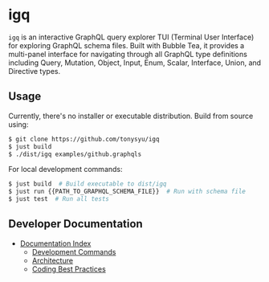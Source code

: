 # igq

`igq` is an interactive GraphQL query explorer TUI (Terminal User Interface) for exploring GraphQL schema files. Built with Bubble Tea, it provides a multi-panel interface for navigating through all GraphQL type definitions including Query, Mutation, Object, Input, Enum, Scalar, Interface, Union, and Directive types.

## Usage

Currently, there's no installer or executable distribution. Build from source using:

```sh
$ git clone https://github.com/tonysyu/igq
$ just build
$ ./dist/igq examples/github.graphqls
```

For local development commands:
```sh
$ just build  # Build executable to dist/igq
$ just run {{PATH_TO_GRAPHQL_SCHEMA_FILE}}  # Run with schema file
$ just test  # Run all tests
```

## Developer Documentation

- [Documentation Index](docs/index.md)
    - [Development Commands](docs/development.md)
    - [Architecture](docs/architecture.md)
    - [Coding Best Practices](docs/coding.md)
